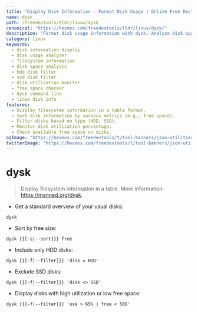 ```yaml
---
title: "Display Disk Information - Format Disk Usage | Online Free DevTools by Hexmos"
name: dysk
path: /freedevtools/tldr/linux/dysk
canonical: "https://hexmos.com/freedevtools/tldr/linux/dysk/"
description: "Format disk usage information with dysk. Analyze disk space and filesystem details, sort, and filter by disk type. Free online tool, no registration required."
category: linux
keywords:
  - disk information display
  - disk usage analyzer
  - filesystem information
  - disk space analysis
  - hdd disk filter
  - ssd disk filter
  - disk utilization monitor
  - free space checker
  - dysk command line
  - linux disk info
features:
  - Display filesystem information in a table format.
  - Sort disk information by various metrics (e.g., free space).
  - Filter disks based on type (HDD, SSD).
  - Monitor disk utilization percentage.
  - Check available free space on disks.
ogImage: "https://hexmos.com/freedevtools/t/tool-banners/json-utilities-banner.png"
twitterImage: "https://hexmos.com/freedevtools/t/tool-banners/json-utilities-banner.png"
---
```


# dysk

> Display filesystem information in a table.
> More information: <https://manned.org/dysk>.

- Get a standard overview of your usual disks:

`dysk`

- Sort by free size:

`dysk {{[-s|--sort]}} free`

- Include only HDD disks:

`dysk {{[-f|--filter]}} 'disk = HDD'`

- Exclude SSD disks:

`dysk {{[-f|--filter]}} 'disk <> SSD'`

- Display disks with high utilization or low free space:

`dysk {{[-f|--filter]}} 'use > 65% | free < 50G'`
